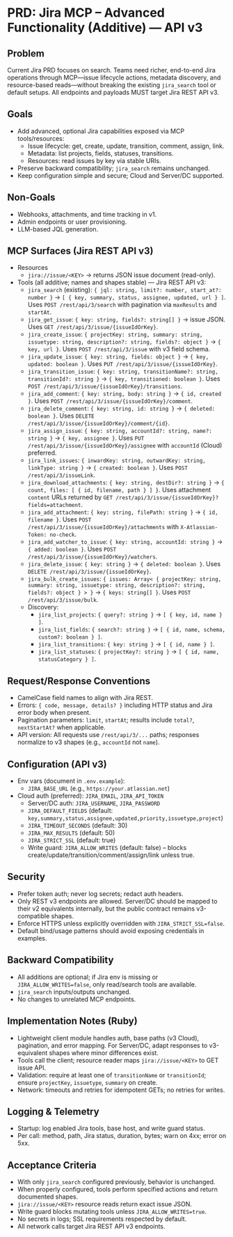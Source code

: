 # PRD: Jira MCP – Advanced Functionality (Additive) — API v3

## Problem
Current Jira PRD focuses on search. Teams need richer, end-to-end Jira operations through MCP—issue lifecycle actions, metadata discovery, and resource-based reads—without breaking the existing `jira_search` tool or default setups. All endpoints and payloads MUST target Jira REST API v3.

## Goals
- Add advanced, optional Jira capabilities exposed via MCP tools/resources:
  - Issue lifecycle: get, create, update, transition, comment, assign, link.
  - Metadata: list projects, fields, statuses, transitions.
  - Resources: read issues by key via stable URIs.
- Preserve backward compatibility; `jira_search` remains unchanged.
- Keep configuration simple and secure; Cloud and Server/DC supported.

## Non-Goals
- Webhooks, attachments, and time tracking in v1.
- Admin endpoints or user provisioning.
- LLM-based JQL generation.

## MCP Surfaces (Jira REST API v3)
- Resources
  - `jira://issue/<KEY>` → returns JSON issue document (read-only).
- Tools (all additive; names and shapes stable) — Jira REST API v3:
  - `jira_search` (existing): `{ jql: string, limit?: number, start_at?: number }` → `[ { key, summary, status, assignee, updated, url } ]`. Uses `POST /rest/api/3/search` with pagination via `maxResults` and `startAt`.
  - `jira_get_issue`: `{ key: string, fields?: string[] }` → issue JSON. Uses `GET /rest/api/3/issue/{issueIdOrKey}`.
  - `jira_create_issue`: `{ projectKey: string, summary: string, issuetype: string, description?: string, fields?: object }` → `{ key, url }`. Uses `POST /rest/api/3/issue` with v3 field schema.
  - `jira_update_issue`: `{ key: string, fields: object }` → `{ key, updated: boolean }`. Uses `PUT /rest/api/3/issue/{issueIdOrKey}`.
  - `jira_transition_issue`: `{ key: string, transitionName?: string, transitionId?: string }` → `{ key, transitioned: boolean }`. Uses `POST /rest/api/3/issue/{issueIdOrKey}/transitions`.
  - `jira_add_comment`: `{ key: string, body: string }` → `{ id, created }`. Uses `POST /rest/api/3/issue/{issueIdOrKey}/comment`.
  - `jira_delete_comment`: `{ key: string, id: string }` → `{ deleted: boolean }`. Uses `DELETE /rest/api/3/issue/{issueIdOrKey}/comment/{id}`.
  - `jira_assign_issue`: `{ key: string, accountId?: string, name?: string }` → `{ key, assignee }`. Uses `PUT /rest/api/3/issue/{issueIdOrKey}/assignee` with `accountId` (Cloud) preferred.
  - `jira_link_issues`: `{ inwardKey: string, outwardKey: string, linkType: string }` → `{ created: boolean }`. Uses `POST /rest/api/3/issueLink`.
  - `jira_download_attachments`: `{ key: string, destDir?: string }` → `{ count, files: [ { id, filename, path } ] }`. Uses attachment `content` URLs returned by `GET /rest/api/3/issue/{issueIdOrKey}?fields=attachment`.
  - `jira_add_attachment`: `{ key: string, filePath: string }` → `{ id, filename }`. Uses `POST /rest/api/3/issue/{issueIdOrKey}/attachments` with `X-Atlassian-Token: no-check`.
  - `jira_add_watcher_to_issue`: `{ key: string, accountId: string }` → `{ added: boolean }`. Uses `POST /rest/api/3/issue/{issueIdOrKey}/watchers`.
  - `jira_delete_issue`: `{ key: string }` → `{ deleted: boolean }`. Uses `DELETE /rest/api/3/issue/{issueIdOrKey}`.
  - `jira_bulk_create_issues`: `{ issues: Array< { projectKey: string, summary: string, issuetype: string, description?: string, fields?: object } > }` → `{ keys: string[] }`. Uses `POST /rest/api/3/issue/bulk`.
  - Discovery:
    - `jira_list_projects`: `{ query?: string }` → `[ { key, id, name } ]`.
    - `jira_list_fields`: `{ search?: string }` → `[ { id, name, schema, custom?: boolean } ]`.
    - `jira_list_transitions`: `{ key: string }` → `[ { id, name } ]`.
    - `jira_list_statuses`: `{ projectKey?: string }` → `[ { id, name, statusCategory } ]`.

## Request/Response Conventions
- CamelCase field names to align with Jira REST.
- Errors: `{ code, message, details? }` including HTTP status and Jira error body when present.
- Pagination parameters: `limit`, `startAt`; results include `total?`, `nextStartAt?` when applicable.
 - API version: All requests use `/rest/api/3/...` paths; responses normalize to v3 shapes (e.g., `accountId` not `name`).

## Configuration (API v3)
- Env vars (document in `.env.example`):
  - `JIRA_BASE_URL` (e.g., `https://your.atlassian.net`)
- Cloud auth (preferred): `JIRA_EMAIL`, `JIRA_API_TOKEN`
  - Server/DC auth: `JIRA_USERNAME`, `JIRA_PASSWORD`
  - `JIRA_DEFAULT_FIELDS` (default: `key,summary,status,assignee,updated,priority,issuetype,project`)
  - `JIRA_TIMEOUT_SECONDS` (default: 30)
  - `JIRA_MAX_RESULTS` (default: 50)
  - `JIRA_STRICT_SSL` (default: true)
  - Write guard: `JIRA_ALLOW_WRITES` (default: false) – blocks create/update/transition/comment/assign/link unless true.

## Security
- Prefer token auth; never log secrets; redact auth headers.
- Only REST v3 endpoints are allowed. Server/DC should be mapped to their v2 equivalents internally, but the public contract remains v3-compatible shapes.
- Enforce HTTPS unless explicitly overridden with `JIRA_STRICT_SSL=false`.
- Default bind/usage patterns should avoid exposing credentials in examples.

## Backward Compatibility
- All additions are optional; if Jira env is missing or `JIRA_ALLOW_WRITES=false`, only read/search tools are available.
- `jira_search` inputs/outputs unchanged.
- No changes to unrelated MCP endpoints.

## Implementation Notes (Ruby)
- Lightweight client module handles auth, base paths (v3 Cloud), pagination, and error mapping. For Server/DC, adapt responses to v3-equivalent shapes where minor differences exist.
- Tools call the client; resource reader maps `jira://issue/<KEY>` to GET issue API.
- Validation: require at least one of `transitionName` or `transitionId`; ensure `projectKey`, `issuetype`, `summary` on create.
- Network: timeouts and retries for idempotent GETs; no retries for writes.

## Logging & Telemetry
- Startup: log enabled Jira tools, base host, and write guard status.
- Per call: method, path, Jira status, duration, bytes; warn on 4xx; error on 5xx.

## Acceptance Criteria
- With only `jira_search` configured previously, behavior is unchanged.
- When properly configured, tools perform specified actions and return documented shapes.
- `jira://issue/<KEY>` resource reads return exact issue JSON.
- Write guard blocks mutating tools unless `JIRA_ALLOW_WRITES=true`.
- No secrets in logs; SSL requirements respected by default.
 - All network calls target Jira REST API v3 endpoints.

